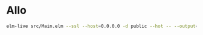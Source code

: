 # Allo

```sh
elm-live src/Main.elm --ssl --host=0.0.0.0 -d public --hot -- --output=public/Main.js
```
